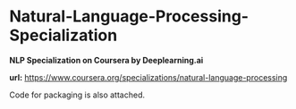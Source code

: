 # Natural-Language-Processing-Specialization
**NLP Specialization on Coursera by Deeplearning.ai**

**url:** https://www.coursera.org/specializations/natural-language-processing

Code for packaging is also attached.